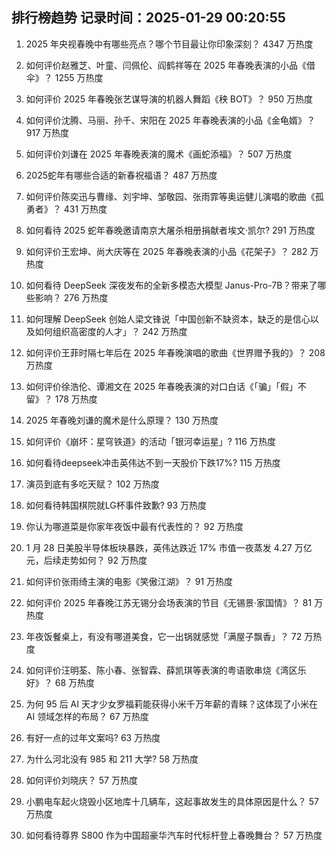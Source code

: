 
## 排行榜趋势 记录时间：2025-01-29 00:20:55
  
  1. 2025 年央视春晚中有哪些亮点？哪个节目最让你印象深刻？ 4347 万热度
    
  2. 如何评价赵雅芝、叶童、闫佩伦、阎鹤祥等在 2025 年春晚表演的小品《借伞》？ 1255 万热度
    
  3. 如何评价 2025 年春晚张艺谋导演的机器人舞蹈《秧 BOT》？ 950 万热度
    
  4. 如何评价沈腾、马丽、孙千、宋阳在 2025 年春晚表演的小品《金龟婿》？ 917 万热度
    
  5. 如何评价刘谦在 2025 年春晚表演的魔术《画蛇添福》？ 507 万热度
    
  6. 2025蛇年有哪些合适的新春祝福语？ 487 万热度
    
  7. 如何评价陈奕迅与曹缘、刘宇坤、邹敬园、张雨霏等奥运健儿演唱的歌曲《孤勇者》？ 431 万热度
    
  8. 如何看待 2025 蛇年春晚邀请南京大屠杀相册捐献者埃文·凯尔? 291 万热度
    
  9. 如何评价王宏坤、尚大庆等在 2025 年春晚表演的小品《花架子》？ 282 万热度
    
  10. 如何看待 DeepSeek 深夜发布的全新多模态大模型 Janus-Pro-7B？带来了哪些影响？ 276 万热度
    
  11. 如何理解 DeepSeek 创始人梁文锋说「中国创新不缺资本，缺乏的是信心以及如何组织高密度的人才」？ 242 万热度
    
  12. 如何评价王菲时隔七年后在 2025 年春晚演唱的歌曲《世界赠予我的》？ 208 万热度
    
  13. 如何评价徐浩伦、谭湘文在 2025 年春晚表演的对口白话《「骗」「假」不留》？ 178 万热度
    
  14. 2025 年春晚刘谦的魔术是什么原理？ 130 万热度
    
  15. 如何评价《崩坏：星穹铁道》的活动「银河幸运星」? 116 万热度
    
  16. 如何看待deepseek冲击英伟达不到一天股价下跌17%? 115 万热度
    
  17. 演员到底有多吃天赋？ 102 万热度
    
  18. 如何看待韩国棋院就LG杯事件致歉? 93 万热度
    
  19. 你认为哪道菜是你家年夜饭中最有代表性的？ 92 万热度
    
  20. 1 月 28 日美股半导体板块暴跌，英伟达跌近 17% 市值一夜蒸发 4.27 万亿元，后续走势如何？ 92 万热度
    
  21. 如何评价张雨绮主演的电影《笑傲江湖》？ 91 万热度
    
  22. 如何评价 2025 年春晚江苏无锡分会场表演的节目《无锡景·家国情》？ 81 万热度
    
  23. 年夜饭餐桌上，有没有哪道美食，它一出锅就感觉「满屋子飘香」？ 72 万热度
    
  24. 如何评价汪明荃、陈小春、张智霖、薛凯琪等表演的粤语歌串烧《湾区乐好》？ 68 万热度
    
  25. 为何 95 后 AI 天才少女罗福莉能获得小米千万年薪的青睐？这体现了小米在 AI 领域怎样的布局？ 67 万热度
    
  26. 有好一点的过年文案吗? 63 万热度
    
  27. 为什么河北没有 985 和 211 大学? 58 万热度
    
  28. 如何评价刘晓庆？ 57 万热度
    
  29. 小鹏电车起火烧毁小区地库十几辆车，这起事故发生的具体原因是什么？ 57 万热度
    
  30. 如何看待尊界 S800 作为中国超豪华汽车时代标杆登上春晚舞台？ 57 万热度
    